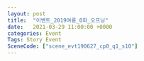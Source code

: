 ```yaml
---
layout: post
title:  "이벤트_2019여름_0화_오프닝"
date:   2021-03-29 11:00:00 +0000
categories: Event
Tags: Story Event
SceneCode: ["scene_evt190627_cp0_q1_s10"]
---
```

